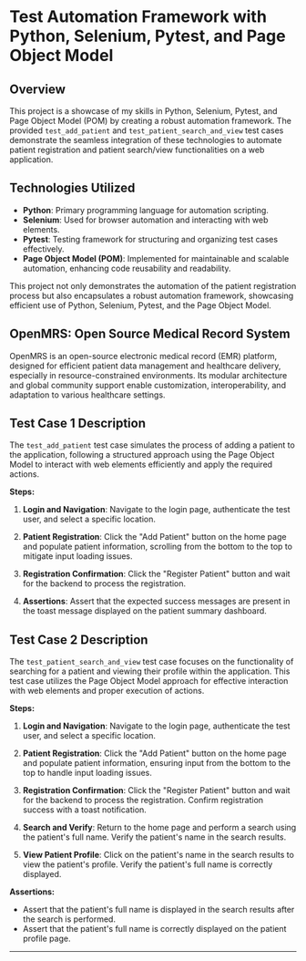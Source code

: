 # Test Automation Framework with Python, Selenium, Pytest, and Page Object Model

## Overview
This project is a showcase of my skills in Python, Selenium, Pytest, and Page Object Model (POM) by creating a robust automation framework. The provided `test_add_patient` and `test_patient_search_and_view` test cases demonstrate the seamless integration of these technologies to automate patient registration and patient search/view functionalities on a web application.

## Technologies Utilized
- **Python**: Primary programming language for automation scripting.
- **Selenium**: Used for browser automation and interacting with web elements.
- **Pytest**: Testing framework for structuring and organizing test cases effectively.
- **Page Object Model (POM)**: Implemented for maintainable and scalable automation, enhancing code reusability and readability.

This project not only demonstrates the automation of the patient registration process but also encapsulates a robust automation framework, showcasing efficient use of Python, Selenium, Pytest, and the Page Object Model.

## OpenMRS: Open Source Medical Record System

OpenMRS is an open-source electronic medical record (EMR) platform, designed for efficient patient data management and healthcare delivery, especially in resource-constrained environments. Its modular architecture and global community support enable customization, interoperability, and adaptation to various healthcare settings.

## Test Case 1 Description
The `test_add_patient` test case simulates the process of adding a patient to the application, following a structured approach using the Page Object Model to interact with web elements efficiently and apply the required actions.

**Steps:**
1. **Login and Navigation**: Navigate to the login page, authenticate the test user, and select a specific location.
   
2. **Patient Registration**: Click the "Add Patient" button on the home page and populate patient information, scrolling from the bottom to the top to mitigate input loading issues.
   
3. **Registration Confirmation**: Click the "Register Patient" button and wait for the backend to process the registration.

4. **Assertions**: Assert that the expected success messages are present in the toast message displayed on the patient summary dashboard.

## Test Case 2 Description

The `test_patient_search_and_view` test case focuses on the functionality of searching for a patient and viewing their profile within the application. This test case utilizes the Page Object Model approach for effective interaction with web elements and proper execution of actions.

**Steps:**

1. **Login and Navigation**: Navigate to the login page, authenticate the test user, and select a specific location.

2. **Patient Registration**: Click the "Add Patient" button on the home page and populate patient information, ensuring input from the bottom to the top to handle input loading issues.

3. **Registration Confirmation**: Click the "Register Patient" button and wait for the backend to process the registration. Confirm registration success with a toast notification.

4. **Search and Verify**: Return to the home page and perform a search using the patient's full name. Verify the patient's name in the search results.

5. **View Patient Profile**: Click on the patient's name in the search results to view the patient's profile. Verify the patient's full name is correctly displayed.

**Assertions:**
- Assert that the patient's full name is displayed in the search results after the search is performed.
- Assert that the patient's full name is correctly displayed on the patient profile page.

---
